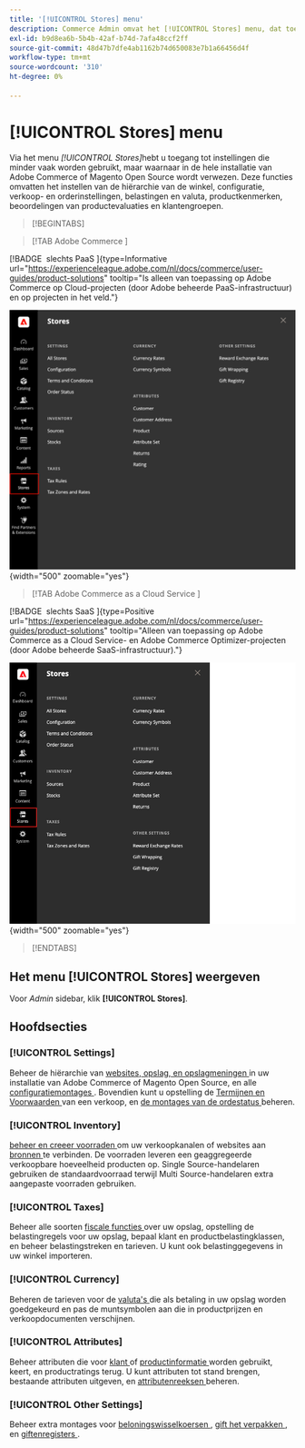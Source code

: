 ```yaml
---
title: '[!UICONTROL Stores] menu'
description: Commerce Admin omvat het [!UICONTROL Stores] menu, dat toegang tot hulpmiddelen verleent om de archiefhiërarchie, de configuratie, de inventaris, de belastingen, en de attributen op te zetten.
exl-id: b9d8ea6b-5b4b-42af-b74d-7afa48ccf2ff
source-git-commit: 48d47b7dfe4ab1162b74d650083e7b1a66456d4f
workflow-type: tm+mt
source-wordcount: '310'
ht-degree: 0%

---
```


# [!UICONTROL Stores] menu

Via het menu _[!UICONTROL Stores]_&#x200B;hebt u toegang tot instellingen die minder vaak worden gebruikt, maar waarnaar in de hele installatie van Adobe Commerce of Magento Open Source wordt verwezen. Deze functies omvatten het instellen van de hiërarchie van de winkel, configuratie, verkoop- en orderinstellingen, belastingen en valuta, productkenmerken, beoordelingen van productevaluaties en klantengroepen.

>[!BEGINTABS]

>[!TAB  Adobe Commerce ]

[!BADGE &#x200B; slechts PaaS &#x200B;]{type=Informative url="https://experienceleague.adobe.com/nl/docs/commerce/user-guides/product-solutions" tooltip="Is alleen van toepassing op Adobe Commerce op Cloud-projecten (door Adobe beheerde PaaS-infrastructuur) en op projecten in het veld."}

![ Admin - het menu van Opslag ](./assets/stores-menu.png){width="500" zoomable="yes"}

>[!TAB  Adobe Commerce as a Cloud Service ]

[!BADGE &#x200B; slechts SaaS &#x200B;]{type=Positive url="https://experienceleague.adobe.com/nl/docs/commerce/user-guides/product-solutions" tooltip="Alleen van toepassing op Adobe Commerce as a Cloud Service- en Adobe Commerce Optimizer-projecten (door Adobe beheerde SaaS-infrastructuur)."}

![ Admin - het menu van Opslag ](./assets/stores-menu-accs.png){width="500" zoomable="yes"}

>[!ENDTABS]

## Het menu [!UICONTROL Stores] weergeven

Voor _Admin_ sidebar, klik **[!UICONTROL Stores]**.

## Hoofdsecties

### [!UICONTROL Settings]

Beheer de hiërarchie van [ websites, opslag, en opslagmeningen ](stores.md#store-and-site-structure) in uw installatie van Adobe Commerce of Magento Open Source, en alle [ configuratiemontages ](../configuration-reference/guide-overview.md). Bovendien kunt u opstelling de [ Termijnen en Voorwaarden ](terms-and-conditions.md) van een verkoop, en [ de montages van de ordestatus ](order-status.md#custom-order-status) beheren.

### [!UICONTROL Inventory]

[ beheer en creeer voorraden ](../inventory-management/introduction.md) om uw verkoopkanalen of websites aan [ bronnen ](../inventory-management/sources-manage.md) te verbinden. De voorraden leveren een geaggregeerde verkoopbare hoeveelheid producten op. Single Source-handelaren gebruiken de standaardvoorraad terwijl Multi Source-handelaren extra aangepaste voorraden gebruiken.

### [!UICONTROL Taxes]

Beheer alle soorten [ fiscale functies ](taxes.md) over uw opslag, opstelling de belastingregels voor uw opslag, bepaal klant en productbelastingklassen, en beheer belastingstreken en tarieven. U kunt ook belastinggegevens in uw winkel importeren.

### [!UICONTROL Currency]

Beheren de tarieven voor de [ valuta&#39;s ](currency.md) die als betaling in uw opslag worden goedgekeurd en pas de muntsymbolen aan die in productprijzen en verkoopdocumenten verschijnen.

### [!UICONTROL Attributes]

Beheer attributen die voor [ klant ](../customers/attribute-properties.md) of [ productinformatie ](../catalog/attribute-product-create.md) worden gebruikt, keert, en productratings terug. U kunt attributen tot stand brengen, bestaande attributen uitgeven, en [ attributenreeksen ](../catalog/attribute-sets.md) beheren.

### [!UICONTROL Other Settings]

Beheer extra montages voor [ beloningswisselkoersen ](../merchandising-promotions/reward-exchange-rates.md), [ gift het verpakken ](cart-configuration.md#gift-wrap), en [ giftenregisters ](../merchandising-promotions/gift-registries.md).
